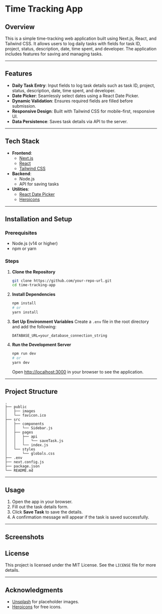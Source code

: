 # Time Tracking App

## Overview
This is a simple time-tracking web application built using Next.js, React, and Tailwind CSS. It allows users to log daily tasks with fields for task ID, project, status, description, date, time spent, and developer. The application includes features for saving and managing tasks.

---

## Features

- **Daily Task Entry**: Input fields to log task details such as task ID, project, status, description, date, time spent, and developer.
- **Date Picker**: Seamlessly select dates using a React Date Picker.
- **Dynamic Validation**: Ensures required fields are filled before submission.
- **Responsive Design**: Built with Tailwind CSS for mobile-first, responsive UI.
- **Data Persistence**: Saves task details via API to the server.

---

## Tech Stack

- **Frontend**:
  - [Next.js](https://nextjs.org/)
  - [React](https://reactjs.org/)
  - [Tailwind CSS](https://tailwindcss.com/)
- **Backend**:
  - Node.js
  - API for saving tasks
- **Utilities**:
  - [React Date Picker](https://reactdatepicker.com/)
  - [Heroicons](https://heroicons.com/)

---

## Installation and Setup

### Prerequisites

- Node.js (v14 or higher)
- npm or yarn

### Steps

1. **Clone the Repository**
   ```bash
   git clone https://github.com/your-repo-url.git
   cd time-tracking-app
   ```

2. **Install Dependencies**
   ```bash
   npm install
   # or
   yarn install
   ```

3. **Set Up Environment Variables**
   Create a `.env` file in the root directory and add the following:
   ```env
   DATABASE_URL=your_database_connection_string
   ```

4. **Run the Development Server**
   ```bash
   npm run dev
   # or
   yarn dev
   ```
   Open [http://localhost:3000](http://localhost:3000) in your browser to see the application.

---

## Project Structure

```
.
├── public
│   ├── images
│   └── favicon.ico
├── src
│   ├── components
│   │   └── Sidebar.js
│   ├── pages
│   │   ├── api
│   │   │   └── saveTask.js
│   │   └── index.js
│   └── styles
│       └── globals.css
├── .env
├── next.config.js
├── package.json
└── README.md
```

---

## Usage

1. Open the app in your browser.
2. Fill out the task details form.
3. Click **Save Task** to save the details.
4. A confirmation message will appear if the task is saved successfully.

---

## Screenshots


## License

This project is licensed under the MIT License. See the `LICENSE` file for more details.

---

## Acknowledgments

- [Unsplash](https://unsplash.com/) for placeholder images.
- [Heroicons](https://heroicons.com/) for free icons.


